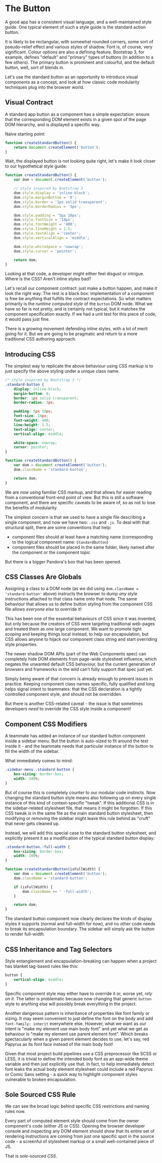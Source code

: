 # The Button

A good app has a consistent visual language, and a well-maintained style guide. One typical element of such a style guide is the standard action button.

It is likely to be rectangular, with somewhat rounded corners, some sort of pseudo-relief effect and various styles of shadow. Font is, of course, very significant. Colour options are also a defining feature. Bootstrap 3, for example, defines "default" and "primary" types of buttons (in addition to a few others). The primary button is prominent and colourful, and the default button, well, sort of blends in.

Let's use the standard button as an opportunity to introduce visual components as a concept, and look at how classic code modularity techniques plug into the browser world.

## Visual Contract

A standard app button as a component has a simple expectation: ensure that the corresponding DOM element exists in a given spot of the page DOM hierarchy, and is displayed a specific way.

Naïve starting point:

```js
function createStandardButton() {
    return document.createElement('button');
}
```

Wait, the displayed button is not looking quite right, let's make it look closer to our hypothetical style guide:

```js
function createStandardButton() {
    var dom = document.createElement('button');

    // style inspired by Bootstrap 3
    dom.style.display = 'inline-block';
    dom.style.marginBottom = '0';
    dom.style.border = '1px solid transparent';
    dom.style.borderRadius = '3px';

    dom.style.padding = '5px 10px';
    dom.style.fontSize = '14px';
    dom.style.fontWeight = '400';
    dom.style.lineHeight = 1.5;
    dom.style.textAlign = 'center';
    dom.style.verticalAlign = 'middle';

    dom.style.whiteSpace = 'nowrap';
    dom.style.cursor = 'pointer';

    return dom;
}
```

Looking at that code, a developer might either feel disgust or intrigue. Where is the CSS? Aren't inline styles bad?

Let's recall our component contract: just make a button happen, and make it look the right way. The rest is a black box: implementation of a component is free be anything that fulfills the contract expectations. So what matters primarily is the *runtime computed style* of the `button` DOM node. What we have so far is not pretty, and is certainly not typical, but it matches the component specification exactly. If we had a unit test for this piece of code, it would pass just fine.

There is a growing movement defending inline styles, with a lot of merit going for it. But we are going to be pragmatic and return to a more traditional CSS authoring approach.

## Introducing CSS

The simplest way to replicate the above behaviour using CSS markup is to just specify the above styling under a unique class name.

```css
/* style inspired by Bootstrap 3 */
.standard-button {
    display: inline-block;
    margin-bottom: 0;
    border: 1px solid transparent;
    border-radius: 3px;

    padding: 5px 10px;
    font-size: 14px;
    font-weight: 400;
    line-height: 1.5;
    text-align: center;
    vertical-align: middle;

    white-space: nowrap;
    cursor: pointer;
}
```

```js
function createStandardButton() {
    var dom = document.createElement('button');
    dom.className = 'standard-button';

    return dom;
}
```

We are now using familiar CSS markup, and that allows for easier reading from a conventional front-end point of view. But this is still a software component, and there are specific caveats to be aware of, so as not to lose the benefits of modularity.

The simplest concern is that we used to have a single file describing a single component, and now we have two: `.css` and `.js`. To deal with that structural split, there are some conventions that help:

- component files should at least have a matching name (corresponding to the logical component name: `StandardButton`)
- component files should be placed in the same folder, likely named after the component or the component topic

But there is a bigger Pandora's box that has been opened.

## CSS Classes Are Globals

Assigning a class to a DOM node (as we did using `dom.className = 'standard-button'` above) instructs the browser to dump *any* style instructions attached to that class name onto that node. The same behaviour that allows us to define button styling from the component CSS file allows *everyone else* to override it!

This has been one of the essential behaviours of CSS since it was invented, but only because the creators of CSS were targeting traditional web-pages and treated them as one large component. We want to promote tight scoping and keeping things local instead, to help our encapsulation, but CSS allows anyone to hijack our component class string and start overriding style properties.

The newer shadow DOM APIs (part of the Web Components spec) can completely hide DOM elements from page-wide stylesheet influence, which negates the unwanted default CSS behaviour, but the current generation of browsers and frameworks in the wild can't fully support that spec just yet.

Simply being aware of that concern is already enough to prevent issues in practice. Keeping component class names specific, fully qualified and long helps signal intent to teammates: that the CSS declaration is a tightly controlled component style, and should not be overridden.

But there is another CSS-related caveat - the issue is that sometimes developers *need* to override the CSS style inside a component!

## Component CSS Modifiers

A teammate has added an instance of our standard button component inside a sidebar menu. But the button is auto-sized to fit around the text inside it - and the teammate needs that particular instance of the button to fill the width of the sidebar.

What immediately comes to mind:

```css
.sidebar-menu .standard-button {
    box-sizing: border-box;
    width: 100%;
}
```

But of course this is completely counter to our modular code instincts. Now changing the standard button style means also following up on every single instance of this kind of context-specific "tweak". If this additional CSS is in the sidebar-related stylesheet file, that means it might be forgotten. If this CSS tweak is in the same file as the main standard button stylesheet, then modifying or removing the sidebar might leave this rule behind as "cruft" that never gets cleaned up.

Instead, we will add this special case to the standard button stylesheet, and explicitly present it as a modification of the typical standard button display:

```css
.standard-button.-full-width {
    box-sizing: border-box;
    width: 100%;
}
```

```js
function createStandardButton(isFullWidth) {
    var dom = document.createElement('button');
    dom.className = 'standard-button';

    if (isFullWidth) {
        dom.className += ' -full-width';
    }

    return dom;
}
```

The standard button component now clearly declares the kinds of display styles it supports (normal and full-width for now), and no other code needs to break its encapsulation boundary. The sidebar will simply ask the button to render full-width.

## CSS Inheritance and Tag Selectors

Style entanglement and encapsulation-breaking can happen when a project has blanket tag-based rules like this:

```css
button {
    vertical-align: middle;
}
```

Specific component style may either have to override it or, worse yet, *rely on it*. The latter is problematic because now changing that generic `button` style to anything else will possibly break everything in the project.

Another dangerous pattern is inheritance of properties like font family or sizing. It may seem convenient to just define the font on the body and add `font-family: inherit` everywhere else. However, what we want as our intent is "make my element use main body font" and yet what we get as behaviour is "make my element use parent element font". Which breaks spectacularly when a given parent element decides to use, let's say, red Papyrus as its font face instead of the main body font!

Given that most project build pipelines use a CSS preprocessor like SCSS or LESS, it is trivial to define the intended body font as an app-wide theme variable and then just explicitly use that. In fact, to help immediately detect font leaks the actual body element stylesheet could include a red Papyrus or Comic Sans setting - a quick way to highlight component styles vulnerable to broken encapsulation.

## Sole Sourced CSS Rule

We can see the broad logic behind specific CSS restrictions and naming rules now.

Every part of computed element style should come from the owner component's code (either JS or CSS). Opening the browser developer console and inspecting any DOM element should show that its entire set of rendering instructions are coming from just one specific spot in the source code - a screenful of stylesheet markup or a small well-contained piece of JS.

That is *sole-sourced CSS*.
